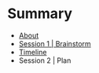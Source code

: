 # Summary

* [About](README.md)
* [Session 1 | Brainstorm](session1.md)
* [Timeline](timeline.md)
* Session 2 | Plan

